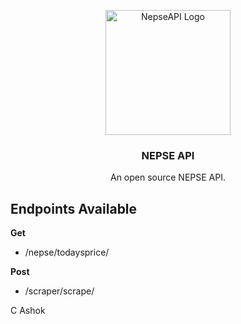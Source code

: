 <p align="center">
  <img width="200" src="https://user-images.githubusercontent.com/70271922/214079066-cc9f4b70-20f9-43de-9e6c-75698c1b02e7.png" alt="NepseAPI Logo" />
</p>
<h3 align="center">NEPSE API</h3>
<p align="center">An open source NEPSE API.</p>

## Endpoints Available
**Get**
- /nepse/todaysprice/

**Post**
- /scraper/scrape/


C Ashok